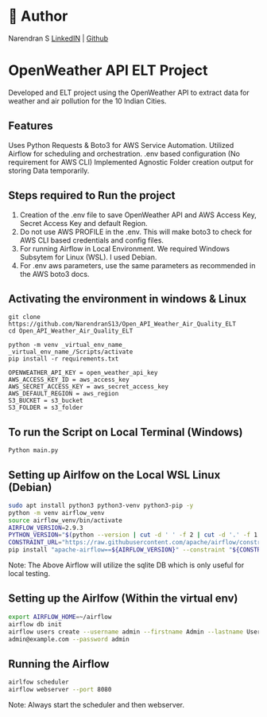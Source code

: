# 🧠 Author
Narendran S
[LinkedIN](https://www.linkedin.com/in/narendrans1999/) | [Github](https://github.com/NarendranS13)

# OpenWeather API ELT Project
Developed and ELT project using the OpenWeather API to extract data for weather and air pollution for the 10 Indian Cities.

## Features
Uses Python Requests & Boto3 for AWS Service Automation.
Utilized Airflow for scheduling and orchestration.
.env based configuration (No requirement for AWS CLI)
Implemented Agnostic Folder creation output for storing Data temporarily.

## Steps required to Run the project
1. Creation of the .env file to save OpenWeather API and AWS Access Key, Secret Access Key and default Region.
2. Do not use AWS PROFILE in the .env. This will make boto3 to check for AWS CLI based credentials and config files.
3. For running Airflow in Local Environment. We required Windows Subsytem for Linux (WSL). I used Debian.
4. For .env aws parameters, use the same parameters as recommended in the AWS boto3 docs.

## Activating the environment in windows & Linux
``` terminal
git clone https://github.com/NarendranS13/Open_API_Weather_Air_Quality_ELT
cd Open_API_Weather_Air_Quality_ELT
```

``` terminal
python -m venv _virtual_env_name_
_virtual_env_name_/Scripts/activate
pip install -r requirements.txt
```

``` .env
OPENWEATHER_API_KEY = open_weather_api_key
AWS_ACCESS_KEY_ID = aws_access_key
AWS_SECRET_ACCESS_KEY = aws_secret_access_key
AWS_DEFAULT_REGION = aws_region
S3_BUCKET = s3_bucket
S3_FOLDER = s3_folder
```

## To run the Script on Local Terminal (Windows)

``` terminal
Python main.py
```
## Setting up Airlfow on the Local WSL Linux (Debian)

```bash
sudo apt install python3 python3-venv python3-pip -y
python -m venv airflow_venv
source airflow_venv/bin/activate
AIRFLOW_VERSION=2.9.3
PYTHON_VERSION="$(python --version | cut -d ' ' -f 2 | cut -d '.' -f 1,2)"
CONSTRAINT_URL="https://raw.githubusercontent.com/apache/airflow/constraints-${AIRFLOW_VERSION}/constraints-${PYTHON_VERSION}.txt"
pip install "apache-airflow==${AIRFLOW_VERSION}" --constraint "${CONSTRAINT_URL}"
```

Note: The Above Airflow will utilize the sqlite DB which is only useful for local testing. 

## Setting up the Airlfow (Within the virtual env)
```bash
export AIRFLOW_HOME=~/airflow
airflow db init
airflow users create --username admin --firstname Admin --lastname User --role Admin --email
admin@example.com --password admin
```

## Running the Airflow
``` bash
airlfow scheduler
airflow webserver --port 8080
```

Note: Always start the scheduler and then webserver.

